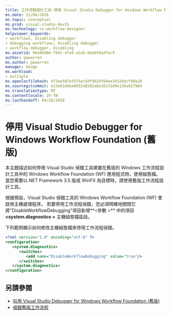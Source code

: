 ```yaml
---
title: 工作流程設計工具-停用 Visual Studio Debugger for Windows Workflow Foundation （舊版）
ms.date: 11/04/2016
ms.topic: conceptual
ms.prod: visual-studio-dev15
ms.technology: vs-workflow-designer
helpviewer_keywords:
- workflows, disabling debugger
- debugging workflows, disabling debugger
- workflow debugger, disabling
ms.assetid: 9da96d0e-f941-4fa9-a1a5-6bab50adfec9
author: gewarren
ms.author: gewarren
manager: douge
ms.workload:
- multiple
ms.openlocfilehash: 473ee507e35f5ec5df902df64ee34326dcf90a2b
ms.sourcegitcommit: e13e61ddea6032a8282abe16131d9e136a927984
ms.translationtype: MT
ms.contentlocale: zh-TW
ms.lasthandoff: 04/26/2018
---
```

# <a name="disabling-the-visual-studio-debugger-for-windows-workflow-foundation-legacy"></a>停用 Visual Studio Debugger for Windows Workflow Foundation (舊版)

本主題描述如何停用 Visual Studio 偵錯工具建置在舊版的 Windows 工作流程設計工具中的 Windows Workflow Foundation (WF) 應用程式時，使用組態檔。 當您需要以.NET Framework 3.5 版或 WinFX 為目標時，請使用舊版工作流程設計工具。

 根據預設，Visual Studio 偵錯工具的 Windows Workflow Foundation (WF) 會啟用主機處理程序。 若要停用工作流程偵錯，您必須明確地關閉它將"DisableWorkflowDebugging"項目新增**\<參數 >** 中的項目 **\<system.diagnostics >** 主機組態檔區段。

 下列範例顯示如何修改主機組態檔來停用工作流程偵錯。

```xml
<?xml version="1.0" encoding="utf-8" ?>
<configuration>
   <system.diagnostics>
      <switches>
         <add name="DisableWorkflowDebugging" value="true"/>
      </switches>
   </system.diagnostics>
</configuration>
```

## <a name="see-also"></a>另請參閱

- [叫用 Visual Studio Debugger for Windows Workflow Foundation (舊版)](../workflow-designer/invoking-the-visual-studio-debugger-for-windows-workflow-foundation-legacy.md)
- [偵錯舊版工作流程](../workflow-designer/debugging-legacy-workflows.md)
